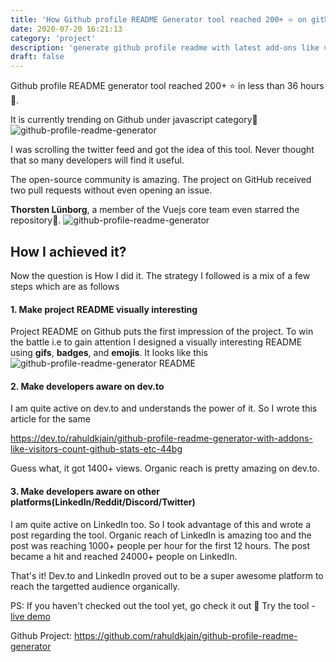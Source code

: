 ```yaml
---
title: 'How Github profile README Generator tool reached 200+ ⭐️ on github'
date: 2020-07-20 16:21:13
category: 'project'
description: 'generate github profile readme with latest add-ons like visitors count, shields, dev icons, github stats, etc with cool UI.'
draft: false
---
```


Github profile README generator tool reached 200+ ⭐️ in less than 36 hours 🥳.

It is currently trending on Github under javascript category🚀
![github-profile-readme-generator](https://dev-to-uploads.s3.amazonaws.com/i/f6wxs4wo9fxb4bctrf0o.png)

I was scrolling the twitter feed and got the idea of this tool. Never thought that so many developers will find it useful.

The open-source community is amazing. The project on GitHub received two pull requests without even opening an issue.

**Thorsten Lünborg**, a member of the Vuejs core team even starred the repository🙇.
![github-profile-readme-generator](https://dev-to-uploads.s3.amazonaws.com/i/659mdvod4dq11bjmckt3.png)

## How I achieved it?
Now the question is How I did it. The strategy I followed is a mix of a few steps which are as follows

#### 1. Make project README visually interesting
Project README on Github puts the first impression of the project. To win the battle i.e to gain attention I designed a visually interesting README using **gifs**, **badges**, and **emojis**. It looks like this
![github-profile-readme-generator README](https://dev-to-uploads.s3.amazonaws.com/i/3eelbp0qua074rnu2det.png)

#### 2. Make developers aware on **dev.to**
I am quite active on dev.to and understands the power of it. So I wrote this article for the same

https://dev.to/rahuldkjain/github-profile-readme-generator-with-addons-like-visitors-count-github-stats-etc-44bg

Guess what, it got 1400+ views. Organic reach is pretty amazing on dev.to.

#### 3. Make developers aware on other platforms(LinkedIn/Reddit/Discord/Twitter)
I am quite active on LinkedIn too. So I took advantage of this and wrote a post regarding the tool. Organic reach of LinkedIn is amazing too and the post was reaching 1000+ people per hour for the first 12 hours. The post became a hit and reached 24000+ people on LinkedIn.

That's it! Dev.to and LinkedIn proved out to be a super awesome platform to reach the targetted audience organically.

PS: If you haven't checked out the tool yet, go check it out
:rocket: Try the tool - [live demo](https://rahuldkjain.github.io/gh-profile-readme-generator/)

Github Project: https://github.com/rahuldkjain/github-profile-readme-generator
